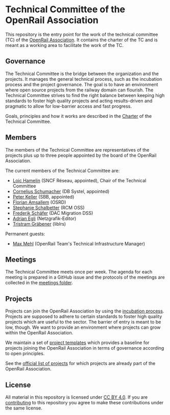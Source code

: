 # Technical Committee of the OpenRail Association

This repository is the entry point for the work of the technical committee (TC) of the [OpenRail Association](https://openrailassociation.org/). It contains the charter of the TC and is meant as a working area to facilitate the work of the TC.

## Governance

The Technical Committee is the bridge between the organization and the projects. It manages the general technical process, such as the incubation process and the project governance. The goal is to have an environment where open source projects from the railway domain can flourish. The Technical Committee strives to find the right balance between keeping high standards to foster high quality projects and acting results-driven and pragmatic to allow for low-barrier access and fast progress.

Goals, principles and how it works are described in the [Charter](charter.md) of the Technical Committee.

## Members

The members of the Technical Committee are representatives of the projects plus up to three people appointed by the board of the OpenRail Association.

The current members of the Technical Committee are:

* [Loic Hamelin](https://github.com/loic-hamelin) (SNCF Réseau, appointed), Chair of the Technical Committee
* [Cornelius Schumacher](https://github.com/cornelius) (DB Systel, appointed)
* [Peter Keller](https://github.com/Keller-Peter) (SBB, appointed)
* [Florian Amsallem](https://github.com/flomonster) (OSRD)
* [Stephanie Schalbetter](https://github.com/schalbts) (RCM OSS)
* [Frederik Schäfer](https://github.com/frederik-db) (DAC Migration DSS)
* [Adrian Egli](https://github.com/aiAdrian) (Netzgrafik-Editor)
* [Tristram Gräbener](https://github.com/Tristramg) (liblrs)

Permanent guests:

* [Max Mehl](https://github.com/mxmehl) (OpenRail Team's Technical Infrastructure Manager)

## Meetings

The Technical Committee meets once per week. The agenda for each meeting is prepared in a GitHub issue and the protocols of the meetings are collected in the [meetings folder](meetings/).

## Projects

Projects can join the OpenRail Association by using the [incubation process](incubation_process.md). Projects are supposed to adhere to certain standards to foster high quality projects which are useful to the sector. The barrier of entry is meant to be low, though. We want to provide an environment where projects can grow within the OpenRail Association.

We maintain a set of [project templates](project-templates/) which provides a baseline for projects joining the OpenRail Association in terms of governance according to open principles.

See the [official list of projects](projects.md) for which projects are already part of the OpenRail Association.

## License

All material in this repository is licensed under [CC BY 4.0](https://creativecommons.org/licenses/by/4.0/). If you are [contributing](CONTRIBUTING.md) to this repository you agree to make these contributions under the same license.
